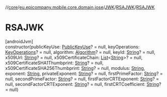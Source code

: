 //[core](../../../../index.md)/[eu.epicompany.mobile.core.domain.jose](../../index.md)/[JWK](../index.md)/[RSAJWK](index.md)/[RSAJWK](-r-s-a-j-w-k.md)

# RSAJWK

[androidJvm]\
constructor(publicKeyUse: [PublicKeyUse](../../-public-key-use/index.md)? = null, keyOperations: [KeyOperations](../../-key-operations/index.md)? = null, algorithm: [Algorithm](../../-algorithm/index.md)? = null, keyId: [String](https://kotlinlang.org/api/latest/jvm/stdlib/kotlin/-string/index.html)? = null, x509Url: [String](https://kotlinlang.org/api/latest/jvm/stdlib/kotlin/-string/index.html)? = null, x509CertificateChain: [List](https://kotlinlang.org/api/latest/jvm/stdlib/kotlin.collections/-list/index.html)&lt;[String](https://kotlinlang.org/api/latest/jvm/stdlib/kotlin/-string/index.html)&gt;? = null, x509CertificateSHA1Thumbprint: [String](https://kotlinlang.org/api/latest/jvm/stdlib/kotlin/-string/index.html)? = null, x509CertificateSHA256Thumbprint: [String](https://kotlinlang.org/api/latest/jvm/stdlib/kotlin/-string/index.html)? = null, modulus: [String](https://kotlinlang.org/api/latest/jvm/stdlib/kotlin/-string/index.html), exponent: [String](https://kotlinlang.org/api/latest/jvm/stdlib/kotlin/-string/index.html), privateExponent: [String](https://kotlinlang.org/api/latest/jvm/stdlib/kotlin/-string/index.html)? = null, firstPrimeFactor: [String](https://kotlinlang.org/api/latest/jvm/stdlib/kotlin/-string/index.html)? = null, secondPrimeFactor: [String](https://kotlinlang.org/api/latest/jvm/stdlib/kotlin/-string/index.html)? = null, firstFactorCRTExponent: [String](https://kotlinlang.org/api/latest/jvm/stdlib/kotlin/-string/index.html)? = null, secondFactorCRTExponent: [String](https://kotlinlang.org/api/latest/jvm/stdlib/kotlin/-string/index.html)? = null, firstCRTCoefficient: [String](https://kotlinlang.org/api/latest/jvm/stdlib/kotlin/-string/index.html)? = null)
